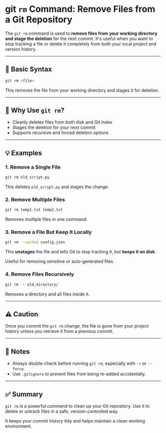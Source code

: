 # git `rm` Command: Remove Files from a Git Repository

The `git rm` command is used to **remove files from your working directory and stage the deletion** for the next commit. It's useful when you want to stop tracking a file or delete it completely from both your local project and version history.

---

## 🧰 Basic Syntax
```bash
git rm <file>
```

This removes the file from your working directory and stages it for deletion.

---

## 🎯 Why Use `git rm`?
- Cleanly deletes files from both disk and Git index
- Stages the deletion for your next commit
- Supports recursive and forced deletion options

---

## 💡 Examples

### 1. Remove a Single File
```bash
git rm old_script.py
```
This deletes `old_script.py` and stages the change.

### 2. Remove Multiple Files
```bash
git rm temp1.txt temp2.txt
```
Removes multiple files in one command.

### 3. Remove a File But Keep It Locally
```bash
git rm --cached config.json
```
This **unstages** the file and tells Git to stop tracking it, but **keeps it on disk**.

Useful for removing sensitive or auto-generated files.

### 4. Remove Files Recursively
```bash
git rm -r old_directory/
```
Removes a directory and all files inside it.

---

## ⚠️ Caution
Once you commit the `git rm` change, the file is gone from your project history unless you retrieve it from a previous commit.

---

## 📌 Notes
- Always double-check before running `git rm`, especially with `-r` or `--force`.
- Use `.gitignore` to prevent files from being re-added accidentally.

---

## ✅ Summary
`git rm` is a powerful command to clean up your Git repository. Use it to delete or untrack files in a safe, version-controlled way.

It keeps your commit history tidy and helps maintain a clean working environment.